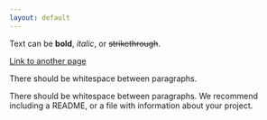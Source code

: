 ```yaml
---
layout: default
---
```


Text can be **bold**, _italic_, or ~~strikethrough~~.

[Link to another page](./https://app.powerbi.com/view?r=eyJrIjoiZmNhYmMxMDUtMTgwNS00OThlLWFmMDUtNmVjM2Q2YzkwMDgwIiwidCI6ImE5MWY1ZjM3LThmMzMtNDNlMi04MGJhLThkNzQ5YTVkZWQ1MSJ9.htmml)

There should be whitespace between paragraphs.

There should be whitespace between paragraphs. We recommend including a README, or a file with information about your project.
